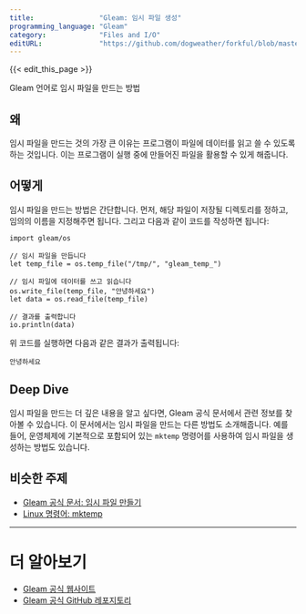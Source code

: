```yaml
---
title:                "Gleam: 임시 파일 생성"
programming_language: "Gleam"
category:             "Files and I/O"
editURL:              "https://github.com/dogweather/forkful/blob/master/content/ko/gleam/creating-a-temporary-file.md"
---
```


{{< edit_this_page >}}

Gleam 언어로 임시 파일을 만드는 방법

## 왜

임시 파일을 만드는 것의 가장 큰 이유는 프로그램이 파일에 데이터를 읽고 쓸 수 있도록 하는 것입니다. 이는 프로그램이 실행 중에 만들어진 파일을 활용할 수 있게 해줍니다.

## 어떻게

임시 파일을 만드는 방법은 간단합니다. 먼저, 해당 파일이 저장될 디렉토리를 정하고, 임의의 이름을 지정해주면 됩니다. 그리고 다음과 같이 코드를 작성하면 됩니다: 

```Gleam
import gleam/os

// 임시 파일을 만듭니다
let temp_file = os.temp_file("/tmp/", "gleam_temp_")

// 임시 파일에 데이터를 쓰고 읽습니다
os.write_file(temp_file, "안녕하세요")
let data = os.read_file(temp_file)

// 결과를 출력합니다
io.println(data)
```

위 코드를 실행하면 다음과 같은 결과가 출력됩니다:

```
안녕하세요
```

## Deep Dive

임시 파일을 만드는 더 깊은 내용을 알고 싶다면, Gleam 공식 문서에서 관련 정보를 찾아볼 수 있습니다. 이 문서에서는 임시 파일을 만드는 다른 방법도 소개해줍니다. 예를 들어, 운영체제에 기본적으로 포함되어 있는 `mktemp` 명령어를 사용하여 임시 파일을 생성하는 방법도 있습니다.

## 비슷한 주제

- [Gleam 공식 문서: 임시 파일 만들기](https://gleam.run/manual/stdlib.html#io.temp-file)
- [Linux 명령어: mktemp](https://man7.org/linux/man-pages/man1/mktemp.1.html)

---

# 더 알아보기

- [Gleam 공식 웹사이트](https://gleam.run/)
- [Gleam 공식 GitHub 레포지토리](https://github.com/gleam-lang/gleam)